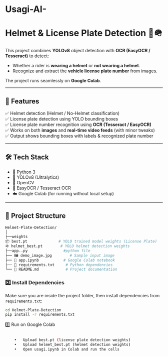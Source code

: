 # Usagi-AI-

# Helmet & License Plate Detection 🚦🪖

This project combines **YOLOv8** object detection with **OCR (EasyOCR / Tesseract)** to detect:  
- Whether a rider is **wearing a helmet** or **not wearing a helmet**.  
- Recognize and extract the **vehicle license plate number** from images.  

The project runs seamlessly on **Google Colab**.  

---

## 📌 Features  

✅ Helmet detection (Helmet / No-Helmet classification)  
✅ License plate detection using YOLO bounding boxes  
✅ License plate number recognition using **OCR (Tesseract / EasyOCR)**  
✅ Works on both **images** and **real-time video feeds** (with minor tweaks)  
✅ Output shows bounding boxes with labels & recognized plate number  

---

## 🛠️ Tech Stack  

- 🐍 Python 3  
- 🚀 YOLOv8 (Ultralytics)  
- 🎥 OpenCV  
- 🔎 EasyOCR / Tesseract OCR  
- ☁️ Google Colab (for running without local setup)  

---

## 📂 Project Structure  

```bash
Helmet-Plate-Detection/
│
├──weights
📦 best.pt              # YOLO trained model weights (License Plate)
🪖 helmet_best.pt        # YOLO helmet detection weights
├──app..py                #python file
├── 🖼️ demo_image.jpg        # Sample input image
├── 📒 app.ipynb           # Google Colab notebook
├── 📜 requirements.txt     # Python dependencies
└── 📘 README.md            # Project documentation
```

### 2️⃣ Install Dependencies  

Make sure you are inside the project folder, then install dependencies from `requirements.txt`:  

```bash
cd Helmet-Plate-Detection
pip install -r requirements.txt
```

3️⃣ Run on Google Colab
```bash

	•	Upload best.pt (license plate detection weights)
	•	Upload helmet_best.pt (helmet detection weights)
	•	Open usagi.ipynb in Colab and run the cells
```

